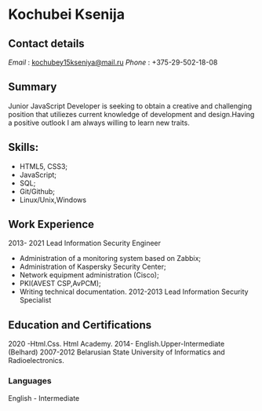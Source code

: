 # Kochubei Ksenija
 
## **Contact details**
*Email* : kochubey15kseniya@mail.ru
*Phone* : +375-29-502-18-08
 
## Summary
Junior JavaScript Developer is seeking to obtain a creative and challenging position that utiliezes current knowledge of 
development and design.Having a positive outlook I am always willing to learn new traits.
 
## Skills:
- HTML5, CSS3;
- JavaScript;
- SQL;
- Git/Github;
- Linux/Unix,Windows
 
## Work Experience
2013- 2021
Lead Information Security Engineer
- Administration of a monitoring system based on Zabbix;
- Administration of Kaspersky Security Center;
- Network equipment administration (Cisco);
- PKI(AVEST CSP,AvPCM);
- Writing technical documentation.
2012-2013
Lead Information Security Specialist
 
## Education and Certifications
2020 -Html.Css. Html Academy.
2014- English.Upper-Intermediate (Belhard)
2007-2012 Belarusian State University of Informatics and Radioelectronics.
 
### Languages
English - Intermediate 
